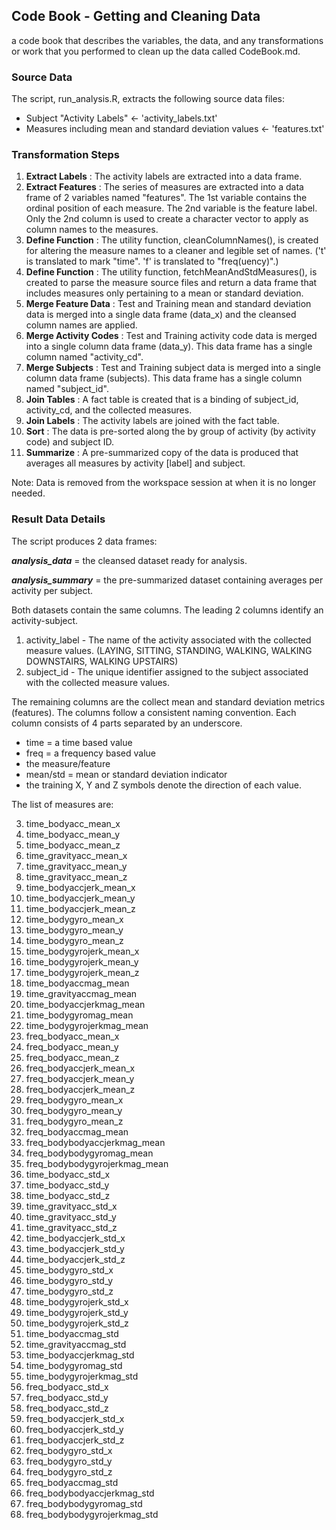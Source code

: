## Code Book - Getting and Cleaning Data ##

a code book that describes the variables, the data, and any transformations or work that you performed to clean up the data called CodeBook.md.

### Source Data ###

The script, run_analysis.R, extracts the following source data files:

- Subject "Activity Labels" <- 'activity_labels.txt'
- Measures including mean and standard deviation values <- 'features.txt'


### Transformation Steps ###

1. **Extract Labels** : The activity labels are extracted into a data frame.
2. **Extract Features** : The series of measures are extracted into a data frame of 2 variables named "features".  The 1st variable contains the ordinal position of each measure. The 2nd variable is the feature label.  Only the 2nd column is used to create a character vector to apply as column names to the measures.
3. **Define Function** : The utility function, cleanColumnNames(), is created for altering the measure names to a cleaner and legible set of names.  ('t' is translated to mark "time". 'f' is translated to "freq(uency)".)
4. **Define Function** : The utility function, fetchMeanAndStdMeasures(), is created to parse the measure source files and return a data frame that includes measures only pertaining to a mean or standard deviation.
5. **Merge Feature Data** : Test and Training mean and standard deviation data is merged into a single data frame (data_x) and the cleansed column names are applied.
6. **Merge Activity Codes** : Test and Training activity code data is merged into a single column data frame (data_y). This data frame has a single column named "activity_cd".
7. **Merge Subjects** : Test and Training subject data is merged into a single column data frame (subjects).  This data frame has a single column named "subject_id".
8. **Join Tables** : A fact table is created that is a binding of subject_id, activity_cd, and the collected measures.
9. **Join Labels** : The activity labels are joined with the fact table.
10. **Sort** : The data is pre-sorted along the by group of activity (by activity code) and subject ID.  
11. **Summarize** : A pre-summarized copy of the data is produced that averages all measures by activity [label] and subject. 

Note: Data is removed from the workspace session at when it is no longer needed.

### Result Data Details ###

The script produces 2 data frames:

***analysis_data*** = the cleansed dataset ready for analysis.

***analysis_summary*** = the pre-summarized dataset containing averages per activity per subject.


Both datasets contain the same columns.  The leading 2 columns identify an activity-subject.  

1. activity_label - The name of the activity associated with the collected measure values. (LAYING, SITTING, STANDING, WALKING, WALKING DOWNSTAIRS, WALKING UPSTAIRS)
2. subject_id - The unique identifier assigned to the subject associated with the collected measure values.

The remaining columns are the collect mean and standard deviation metrics (features).  The columns follow a consistent naming convention. Each column consists of 4 parts separated by an underscore.

- time = a time based value
- freq = a frequency based value
- the measure/feature
- mean/std = mean or standard deviation indicator
- the training X, Y and Z symbols denote the direction of each value.

The list of measures are:

3. time\_bodyacc\_mean\_x
4. time\_bodyacc\_mean\_y
5. time\_bodyacc\_mean\_z
6. time\_gravityacc\_mean\_x
7. time\_gravityacc\_mean\_y
8. time\_gravityacc\_mean\_z
9. time\_bodyaccjerk\_mean\_x
10. time\_bodyaccjerk\_mean\_y
11. time\_bodyaccjerk\_mean\_z
12. time\_bodygyro\_mean\_x
13. time\_bodygyro\_mean\_y
14. time\_bodygyro\_mean\_z
15. time\_bodygyrojerk\_mean\_x
16. time\_bodygyrojerk\_mean\_y
17. time\_bodygyrojerk\_mean\_z
18. time\_bodyaccmag\_mean
19. time\_gravityaccmag\_mean
20. time\_bodyaccjerkmag\_mean
21. time\_bodygyromag\_mean
22. time\_bodygyrojerkmag\_mean
23. freq\_bodyacc\_mean\_x
24. freq\_bodyacc\_mean\_y
25. freq\_bodyacc\_mean\_z
26. freq\_bodyaccjerk\_mean\_x
27. freq\_bodyaccjerk\_mean\_y
28. freq\_bodyaccjerk\_mean\_z
29. freq\_bodygyro\_mean\_x
30. freq\_bodygyro\_mean\_y
31. freq\_bodygyro\_mean\_z
32. freq\_bodyaccmag\_mean
33. freq\_bodybodyaccjerkmag\_mean
34. freq\_bodybodygyromag\_mean
35. freq\_bodybodygyrojerkmag\_mean
36. time\_bodyacc\_std\_x
37. time\_bodyacc\_std\_y
38. time\_bodyacc\_std\_z
39. time\_gravityacc\_std\_x
40. time\_gravityacc\_std\_y
41. time\_gravityacc\_std\_z
42. time\_bodyaccjerk\_std\_x
43. time\_bodyaccjerk\_std\_y
44. time\_bodyaccjerk\_std\_z
45. time\_bodygyro\_std\_x
46. time\_bodygyro\_std\_y
47. time\_bodygyro\_std\_z
48. time\_bodygyrojerk\_std\_x
49. time\_bodygyrojerk\_std\_y
50. time\_bodygyrojerk\_std\_z
51. time\_bodyaccmag\_std
52. time\_gravityaccmag\_std
53. time\_bodyaccjerkmag\_std
54. time\_bodygyromag\_std
55. time\_bodygyrojerkmag\_std
56. freq\_bodyacc\_std\_x
57. freq\_bodyacc\_std\_y
58. freq\_bodyacc\_std\_z
59. freq\_bodyaccjerk\_std\_x
60. freq\_bodyaccjerk\_std\_y
61. freq\_bodyaccjerk\_std\_z
62. freq\_bodygyro\_std\_x
63. freq\_bodygyro\_std\_y
64. freq\_bodygyro\_std\_z
65. freq\_bodyaccmag\_std
66. freq\_bodybodyaccjerkmag\_std
67. freq\_bodybodygyromag\_std
68. freq\_bodybodygyrojerkmag\_std


